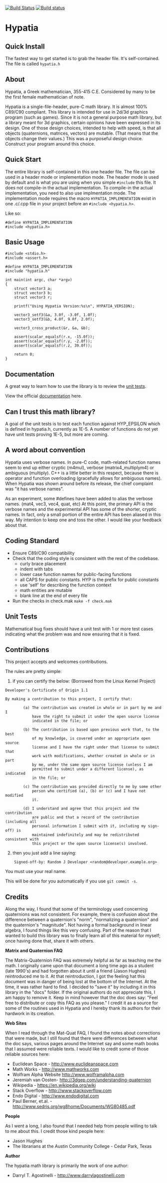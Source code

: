 [![Build Status](https://travis-ci.org/dagostinelli/hypatia.svg?branch=master)](https://travis-ci.org/dagostinelli/hypatia)  [![Build status](https://ci.appveyor.com/api/projects/status/f86hqjfhmsq70a11/branch/master?svg=true)](https://ci.appveyor.com/project/dagostinelli/hypatia/branch/master)



Hypatia
=======

Quick Install
----------
The fastest way to get started is to grab the header file. It's self-contained.  The file is called `hypatia.h`

About
-----
Hypatia, a Greek mathematician, 355-415 C.E. Considered by many to be the first female mathematician of note.

Hypatia is a single-file-header, pure-C math library.  It is almost 100% C89/C90 compliant.  This library is intended for use in 2d/3d graphics program (such as games).  Since it is not a general purpose math library, but a library meant for 3d graphics, certain opinions have been expressed in its design.  One of those design choices, intended to help with speed, is that all objects (quaternions, matrices, vectors) are mutable.  (That means that the objects change their values.)  This was a purposeful design choice. Construct your program around this choice.

Quick Start
----------
The entire library is self-contained in this one header file.  The file can be used in a header mode or implementation mode.  The header mode is used by default and is what you are using when you simple `#include` this file.  It does not compile-in the actual implementation.  To compile-in the actual implementation, you need to also use implmentation mode.  The implementation mode requires the macro `HYPATIA_IMPLEMENTATION` exist in one .c/.cpp file in your project before an `#include <hypatia.h>`. 

Like so:

```
#define HYPATIA_IMPLEMENTATION
#include <hypatia.h>
```

Basic Usage
-----------
```
#include <stdio.h>
#include <assert.h>

#define HYPATIA_IMPLEMENTATION
#include "hypatia.h"

int main(int argc, char *argv)
{
	struct vector3 a;
	struct vector3 b;
	struct vector3 r;

	printf("Using Hypatia Version:%s\n", HYPATIA_VERSION);

	vector3_setf3(&a, 3.0f, -3.0f, 1.0f);
	vector3_setf3(&b, 4.0f, 9.0f, 2.0f);

	vector3_cross_product(&r, &a, &b);

	assert(scalar_equalsf(r.x, -15.0f));
	assert(scalar_equalsf(r.y, -2.0f));
	assert(scalar_equalsf(r.z, 39.0f));

	return 0;
}

```

Documentation
-------------
A great way to learn how to use the library is to review the
[unit tests](https://github.com/dagostinelli/hypatia/tree/master/test "Unit Tests").

View the official [documentation](http://dagostinelli.github.io/hypatia/) here.

Can I trust this math library?
------------------------------
A goal of the unit tests is to test each function against HYP_EPSILON which is defined in hypatia.h, currently as 1E-5.  A number of functions do not yet have unit tests proving 1E-5, but more are coming.

A word about convention
-----------------------

Hypatia uses verbose names. In pure-C code, math-related function names seem to end up either cryptic (m4mul), verbose (matrix4_multiplym4) or ambiguous (multiply).  C++ is a little better in this respect, because there is operator and function overloading (gracefully allows for ambiguous names).  When Hypatia was shown around before its release, the chief complaint was "it has verbose names".  

As an experiment, some \#defines have been added to alias the verbose names. (mat4, vec3, vec4, quat, etc)  At this point, the primary API is the verbose names and the experimental API has some of the shorter, cryptic names. In fact, only a small portion of the entire API has been aliased in this way.  My intention to keep one and toss the other. I would like your feedback about that.

Coding Standard
---------------

* Ensure C89/C90 compatibility
* Check that the coding style is consistent with the rest of the codebase.
	- curly brace placement
	- indent with tabs
	- lower case function names for public-facing functions
	- all CAPS for public constants.  HYP is the prefix for public constants
	- use 'self' for describing the function context
	- math entities are mutable
	- blank line at the end of every file
* Run the checks in check.mak `make -f check.mak`

Unit Tests
--------------------------------
Mathematical bug fixes should have a unit test with 1 or more test cases indicating
what the problem was and now ensuring that it is fixed.


Contributions
-------------

This project accepts and welcomes contributions.

The rules are pretty simple:

1) if you can certify the below:
(Borrowed from the Linux Kernel Project)

```
Developer's Certificate of Origin 1.1

By making a contribution to this project, I certify that:

        (a) The contribution was created in whole or in part by me and I
            have the right to submit it under the open source license
            indicated in the file; or

        (b) The contribution is based upon previous work that, to the best
            of my knowledge, is covered under an appropriate open source
            license and I have the right under that license to submit that
            work with modifications, whether created in whole or in part
            by me, under the same open source license (unless I am
            permitted to submit under a different license), as indicated
            in the file; or

        (c) The contribution was provided directly to me by some other
            person who certified (a), (b) or (c) and I have not modified
            it.

        (d) I understand and agree that this project and the contribution
            are public and that a record of the contribution (including all
            personal information I submit with it, including my sign-off) is
            maintained indefinitely and may be redistributed consistent with
            this project or the open source license(s) involved.
```

2) then you just add a line saying:

```
	Signed-off-by: Random J Developer <random@developer.example.org>
```

You must use your real name. 

This will be done for you automatically if you use `git commit -s`.


Credits
-------

Along the way, I found that some of the terminology used concerning quaternions was not consistent.  For example, there is confusion about the difference between a quaternion's "norm", "normalizing a quaternion" and the quaternion's "magnitude".  Not having a formal background in linear algebra, I found things like this very confusing. Part of the reason that I wanted to build this library was to finally learn all of this material for myself; once having done that, share it with others.

**Matrix and Quaternion FAQ**

The Matrix-Quaternion FAQ was extremely helpful as far as teaching me the math. I originally came upon that document a long time ago as a student (late 1990's) and had forgotten about it until a friend (Jason Hughes) reintroduced me to it.  At that reintroduction, I got the feeling  hat this document was in danger of being lost at the bottom of the Internet.  At the time, it was rather hard to find.  I decided to "save it" by including it in this library in the "docs" folder.  If the original authors do not appreciate this, I am happy to remove it.  Keep in mind however that the doc does say: "Feel free to distribute or copy this FAQ as you please." I credit it as a source for some of the routines used in Hypatia and I hereby thank its authors for their hardwork in its creation.

**Web Sites**

When I read through the Mat-Quat FAQ, I found the notes about corrections that were made, but I still found that there were differences between what the doc says, various pages around the Internet say and some math books that I assumed were reliable texts.  I would like to credit some of those reliable sources here:

- Euclidean Space - http://www.euclideanspace.com
- Math Works - http://www.mathworks.com
- Wolfram Alpha Website http://www.wolframalpha.com
- Jeremiah van Oosten- http://3dgep.com/understanding-quaternion
- Wikipedia - https://en.wikipedia.org/wiki
- Stack Overflow - http://www.stackoverflow.com
- Endo Digital - http://www.endodigital.com
- Paul Berner, et.al. - http://www.sedris.org/wg8home/Documents/WG80485.pdf

**People**

As I went a long, I also found that I needed help from people willing to talk to me about this. I credit those kind people here:

 - Jason Hughes
 - The librarians at the Austin Community College - Cedar Park, Texas

**Author**

The hypatia math library is primarily the work of one author:

 - Darryl T. Agostinelli - <http://www.darrylagostinelli.com>
